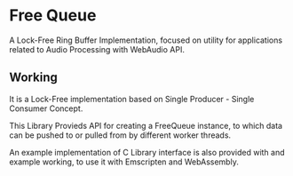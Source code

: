 # Free Queue 

A Lock-Free Ring Buffer Implementation, focused on utility for applications related to Audio Processing with WebAudio API.

## Working

It is a Lock-Free implementation based on Single Producer - Single Consumer Concept.

This Library Provieds API for creating a FreeQueue instance, to which data can be pushed to or pulled from by different worker threads.

An example implementation of C Library interface is also provided with and example working, to use it with Emscripten and WebAssembly.